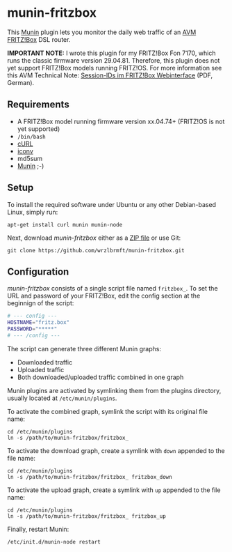 # munin-fritzbox

This [Munin](http://munin-monitoring.org/) plugin lets you monitor the daily web
traffic of an [AVM FRITZ!Box](http://avm.de/produkte/fritzbox/) DSL router.

**IMPORTANT NOTE:** I wrote this plugin for my FRITZ!Box Fon 7170, which runs
the classic firmware version 29.04.81. Therefore, this plugin does not yet
support FRITZ!Box models running FRITZ!OS. For more information see this AVM
Technical Note: 
[Session-IDs im FRITZ!Box Webinterface](http://avm.de/fileadmin/user_upload/Global/Service/Schnittstellen/AVM_Technical_Note_-_Session_ID.pdf)
(PDF, German).

## Requirements

* A FRITZ!Box model running firmware version xx.04.74+ (FRITZ!OS is not yet
supported)
* ```/bin/bash```
* [cURL](http://curl.haxx.se/)
* [iconv](https://www.gnu.org/software/libiconv/)
* md5sum
* [Munin](http://munin-monitoring.org/) ;-)

## Setup

To install the required software under Ubuntu or any other Debian-based Linux,
simply run:

```
apt-get install curl munin munin-node
```

Next, download *munin-fritzbox* either as a
[ZIP file](https://github.com/wrzlbrmft/munin-fritzbox/archive/master.zip) or use
Git:

```
git clone https://github.com/wrzlbrmft/munin-fritzbox.git
```

## Configuration

*munin-fritzbox* consists of a single script file named ```fritzbox_```. To set
the URL and password of your FRITZ!Box, edit the config section at the beginnign
of the script:

```bash
# --- config ---
HOSTNAME="fritz.box"
PASSWORD="*****"
# --- /config ---
```

The script can generate three different Munin graphs:

* Downloaded traffic
* Uploaded traffic
* Both downloaded/uploaded traffic combined in one graph

Munin plugins are activated by symlinking them from the plugins directory,
usually located at ```/etc/munin/plugins```.

To activate the combined graph, symlink the script with its original file name:

```
cd /etc/munin/plugins
ln -s /path/to/munin-fritzbox/fritzbox_
```

To activate the download graph, create a symlink with ```down``` appended to the
file name:

```
cd /etc/munin/plugins
ln -s /path/to/munin-fritzbox/fritzbox_ fritzbox_down
```

To activate the upload graph, create a symlink with ```up``` appended to the
file name:

```
cd /etc/munin/plugins
ln -s /path/to/munin-fritzbox/fritzbox_ fritzbox_up
```

Finally, restart Munin:

```
/etc/init.d/munin-node restart
```

